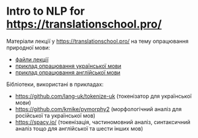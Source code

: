 # Intro to NLP for https://translationschool.pro/

Матеріали лекції у https://translationschool.pro/ на тему опрацювання природної мови:
- [файли лекції](intro-to-nlp.pdf)
- [приклад опрацювання української мови](code-examples/uk-example.ipynb)
- [приклад опрацювання англійської мови](code-examples/en-example.ipynb)

Бібліотеки, використані в прикладах:
- https://github.com/lang-uk/tokenize-uk (токенізатор для української мови)
- https://github.com/kmike/pymorphy2 (морфологічний аналіз для російської та української мов)
- https://spacy.io/ (токенізація, частиномовний аналіз, синтаксичний аналіз тощо для англійської та шести інших мов)
